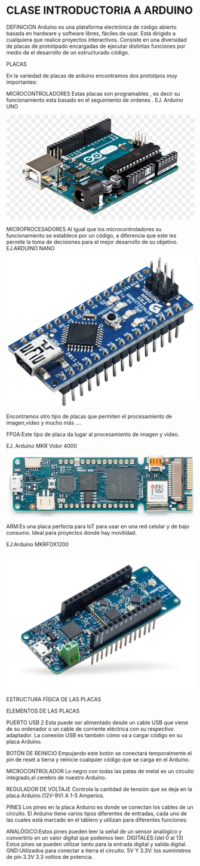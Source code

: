# CLASE INTRODUCTORIA A ARDUINO 
DEFINICIÓN
Arduino es una plataforma electrónica de código abierto basada en hardware  y software libres, fáciles de usar. Está dirigido a cualquiera que realice proyectos interactivos.
Consiste en una diversidad de placas de prototipado encargadas de ejecutar distintas funciones por medio de el desarrollo de un estructurado código.

PLACAS

En la variedad de placas de arduino encontramos dos prototipos muy importantes:

MICROCONTROLADORES
Estas placas son programables , es decir su funcionamiento esta basado en el seguimiento de ordenes .
EJ. Arduino UNO 

![1](https://github.com/valeria1178/1.PROYECTO-/blob/master/imagenes/arduino1.png)

MICROPROCESADORES 
Al igual que los microcontroladores su funcionamiento se establece por un código, a diferencia que este les permite la toma de decisiones para el mejor desarrollo de su objetivo.
EJ.ARDUINO NANO

![1](https://github.com/valeria1178/1.PROYECTO-/blob/master/imagenes/Arduino_nano.png)

Encontramos otro tipo de placas que permiten el procesamiento de imagen,video y mucho más ....

FPGA:Este tipo de placa da lugar al procesamiento de imagen y video.

EJ. Arduino MKR Vidor 4000

![1](https://github.com/valeria1178/1.PROYECTO-/blob/master/imagenes/Arduino_MKR_Vidor_4000.PNG)

ARM:Es una placa perfecta para IoT para usar en una red celular y de bajo consumo. Ideal para proyectos donde hay movilidad.

EJ:Arduino MKRFOX1200

![1](https://github.com/valeria1178/1.PROYECTO-/blob/master/imagenes/127586624_Ardurino_MKRFOX1200DevelopmentBoard.png)

ESTRUCTURA FÍSICA DE LAS PLACAS 



ELEMENTOS DE LAS PLACAS 

PUERTO USB 2
Esta puede ser alimentado desde un cable USB que viene de su ordenador o un cable de corriente eléctrica con su respectivo adaptador. La conexión USB es también cómo va a cargar código en su placa Arduino.


BOTÓN DE REINICIO
Empujando este botón se conectará temporalmente el pin de reset a tierra y reinicie cualquier código que se carga en el Arduino.


MICROCONTROLADOR
Lo negro con todas las patas de metal es un circuito integrado,el cerebro de nuestro Arduino. 


REGULADOR DE VOLTAJE 
Controla la cantidad de tensión que se deja en la placa Arduino.(12V-9V) A 1-5 Amperios.


PINES
Los pines en la placa Arduino es donde se conectan los cables de un circuito. El Arduino tiene varios tipos diferentes de entradas, cada uno de las cuales está marcado en el tablero y utilizan para diferentes funciones:

ANALÓGICO:Estos pines pueden leer la señal de un sensor analógico y convertirlo en un valor digital que podemos leer.
DIGITALES:(del 0 al 13) Estos pines se pueden utilizar tanto para la entrada digital y salida digital.
GND:Utilizados para conectar a tierra el circuito.
5V Y 3.3V: los suministros de pin 3.3V 3.3 voltios de potencia.


